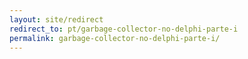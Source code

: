 ```yaml
---
layout: site/redirect
redirect_to: pt/garbage-collector-no-delphi-parte-i
permalink: garbage-collector-no-delphi-parte-i/
---
```

